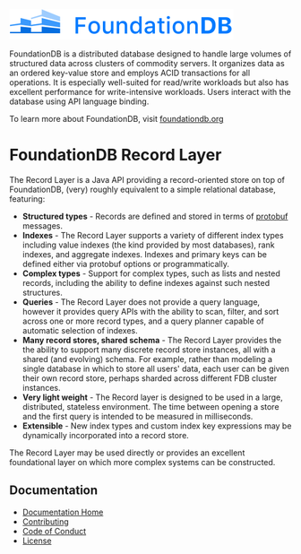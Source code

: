 <img alt="FoundationDB logo" src="docs/FDB_logo.png?raw=true" width="400">

FoundationDB is a distributed database designed to handle large volumes of structured data across clusters of commodity servers. It organizes data as an ordered key-value store and employs ACID transactions for all operations. It is especially well-suited for read/write workloads but also has excellent performance for write-intensive workloads. Users interact with the database using API language binding.

To learn more about FoundationDB, visit [foundationdb.org](https://www.foundationdb.org/)

# FoundationDB Record Layer

The Record Layer is a Java API providing a record-oriented store on top of FoundationDB, 
(very) roughly equivalent to a simple relational database, featuring:

* **Structured types** - Records are defined and stored in terms of
  [protobuf](https://developers.google.com/protocol-buffers/) messages.
* **Indexes** - The Record Layer supports a variety of different index
  types including value indexes (the kind provided by most databases),
  rank indexes, and aggregate indexes. Indexes and primary keys can
  be defined either via protobuf options or programmatically.
* **Complex types** - Support for complex types, such as lists and
  nested records, including the ability to define indexes against
  such nested structures.
* **Queries** - The Record Layer does not provide a query language, however
  it provides query APIs with the ability to scan, filter, and sort
  across one or more record types, and a query planner capable of
  automatic selection of indexes.
* **Many record stores, shared schema** - The Record Layer provides the
  the ability to support many discrete record store instances, all with
  a shared (and evolving) schema. For example, rather than modeling a
  single database in which to store all users' data, each user can be
  given their own record store, perhaps sharded across different FDB
  cluster instances.
* **Very light weight** - The Record layer is designed to be used in a
  large, distributed, stateless environment. The time between opening
  a store and the first query is intended to be measured in milliseconds.
* **Extensible** - New index types and custom index key expressions
  may be dynamically incorporated into a record store.

The Record Layer may be used directly or provides an excellent foundational
layer on which more complex systems can be constructed.

## Documentation

* [Documentation Home](docs/index.md)
* [Contributing](CONTRIBUTING.md)
* [Code of Conduct](CODE_OF_CONDUCT.md)
* [License](LICENSE)

